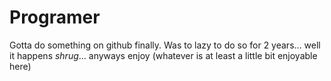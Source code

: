 # Programer
Gotta do something on github finally.
Was to lazy to do so for 2 years... well it happens *shrug*...
anyways enjoy (whatever is at least a little bit enjoyable here)

